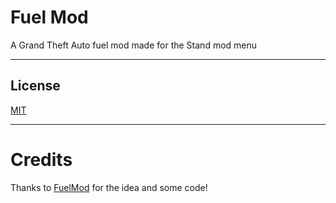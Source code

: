 # Fuel Mod
A Grand Theft Auto fuel mod made for the Stand mod menu

---
## License

[MIT](https://choosealicense.com/licenses/mit/)

---
# Credits

Thanks to [FuelMod](https://github.com/GoldenLys/FuelMod) for the idea and some code!
